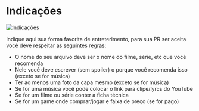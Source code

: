 # Indicações

![Indicações](https://user-images.githubusercontent.com/56745829/135946315-da4eadce-f0cb-443d-8a54-c2c40f00eb6f.png)


Indique aqui sua forma favorita de entreterimento, para sua PR ser aceita você deve respeitar as seguintes regras:

- O nome do seu arquivo deve ser o nome do filme, série, etc que você recomenda
- Nele você deve escrever (sem spoiler) o porque você recomenda isso (exceto se for música)
- Ter ao menos uma foto da capa mesmo (exceto se for música)
- Se for uma música você pode colocar o link para clipe/lyrcs do YouTube
- Se for um filme ou série conter a ficha técnica
- Se for um game onde comprar/jogar e faixa de preço (se for pago)
